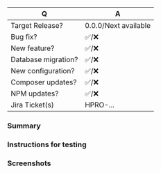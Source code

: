 | Q                   | A
| ------------------- | --------------
| Target Release?     | 0.0.0/Next available <!-- which milestone is this for? -->
| Bug fix?            | ✅/❌ <!-- fixes an issue -->
| New feature?        | ✅/❌ <!-- adds a new feature/behavior change -->
| Database migration? | ✅/❌ <!-- lets us know to look for migrations -->
| New configuration?  | ✅/❌ <!-- lets us know if we need new config items -->
| Composer updates?   | ✅/❌ <!-- lets us know to run `composer install` -->
| NPM updates?        | ✅/❌ <!-- lets us know to run `npm install` -->
| Jira Ticket(s)      | HPRO-... <!-- Tag which ticket(s) this PR relates to -->

### Summary

<!-- Provide notes for the development team that might be needed to review the PR. Some examples:

- Do they need to add a particular `gaBypassGroups` configuration entry?
- What Participant IDs in the test environment have relevant data/settings?
-->

### Instructions for testing  <!-- if applicable -->


### Screenshots <!-- if applicable -->
